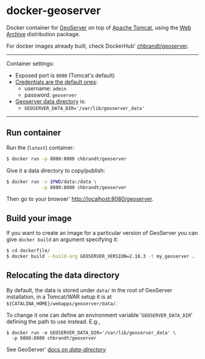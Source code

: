 # docker-geoserver
[chbrandt/geoserver]: https://hub.docker.com/r/chbrandt/geoserver

Docker container for [GeoServer] on top of [Apache Tomcat], using the
[Web Archive] distribution package.

For docker images already built, check DockerHub' [chbrandt/geoserver].

---
Container settings:
* Exposed port is `8080` (Tomcat's default)
* [Credentials are the default ones][1]:
  * username: `admin`
  * password: `geoserver`
* [Geoserver data directory][2] is:
  * `GEOSERVER_DATA_DIR='/var/lib/geoserver_data'`
---

## Run container

Run the (`latest`) container:
```bash
$ docker run -p 8080:8080 chbrandt/geoserver
```

Give it a data directory to copy/publish:
```bash
$ docker run -v $PWD/data:/data \
             -p 8080:8080 chbrandt/geoserver
```

Then go to your browser' <http://localhost:8080/geoserver>.


## Build your image

If you want to create an image for a particular version of GeoServer you can
give `docker build` an argument specifying it:

```bash
$ cd dockerfile/
$ docker build --build-arg GEOSERVER_VERSION=2.18.3 -t my_geoserver .
```

[1]: https://docs.geoserver.org/latest/en/user/gettingstarted/web-admin-quickstart/index.html#logging-in
[2]: https://docs.geoserver.org/stable/en/user/datadirectory/setting.html

## Relocating the data directory

By default, the data is stored under `data/` in the root of GeoServer installation,
in a Tomcat/WAR setup it is at `${CATALINA_HOME}/webapps/geoserver/data/`.

To change it one can define an environment variable '`GEOSERVER_DATA_DIR`'
defining the path to use instead. E.g.,
```
$ docker run -e GEOSERVER_DATA_DIR='/var/lib/geoserver_data' \
  -p 8080:8080 chbrandt/geoserver
```

See GeoServer' [docs on _data-directory_][datadirectory]


[geoserver]: http://geoserver.org/
[apache tomcat]: http://tomcat.apache.org/
[web archive]: http://geoserver.org/release/stable/
[Tomcat-8 official image]: https://github.com/docker-library/tomcat/blob/master/8.5/jre8/Dockerfile
[chbrandt/geoserver]: https://hub.docker.com/repository/docker/chbrandt/geoserver
[datadirectory]: https://docs.geoserver.org/latest/en/user/datadirectory/setting.html#web-archive
